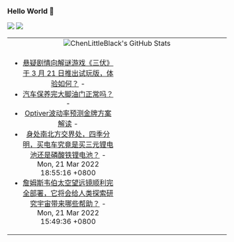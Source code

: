 ### Hello World 👋

[![](https://img.shields.io/badge/@ChenLittleBlack-1a6c81?style=flat&logo=java&logoColor=1a6c81&label=Java&colorA=ffffff)](https://www.java.com/)
[![](https://img.shields.io/badge/@ChenLittleBlack-41b883?style=flat&logo=vuedotjs&logoColor=41b883&label=Vue&colorA=ffffff)](https://cn.vuejs.org/)

<table>
<tr>
<td colspan="2" style="text-align: center;">
<img alt="ChenLittleBlack's GitHub Stats" src="https://github-readme-stats.vercel.app/api?username=ChenLittleBlack&show_icons=true&icon_color=CE1D2D&text_color=718096&bg_color=ffffff&hide_title=true" />
</td>
</tr>
<tr>
<td align="center" valign="middle">

<!-- START_SECTION:blog -->
* <a href='http://www.zhihu.com/question/520957436/answer/2401850037?utm_campaign=rss&utm_medium=rss&utm_source=rss&utm_content=title' target='_blank'>悬疑剧情向解谜游戏《三伏》于 3 月 21 日推出试玩版，体验如何？</a> - 
* <a href='http://www.zhihu.com/question/523093932/answer/2401790243?utm_campaign=rss&utm_medium=rss&utm_source=rss&utm_content=title' target='_blank'>汽车保养完大脚油门正常吗？</a> - 
* <a href='http://zhuanlan.zhihu.com/p/473531503?utm_campaign=rss&utm_medium=rss&utm_source=rss&utm_content=title' target='_blank'>Optiver波动率预测金牌方案解读</a> - 
* <a href='http://www.zhihu.com/question/520427647/answer/2399476594?utm_campaign=rss&utm_medium=rss&utm_source=rss&utm_content=title' target='_blank'>身处南北方交界处，四季分明，买电车究竟是买三元锂电池还是磷酸铁锂电池？</a> - Mon, 21 Mar 2022 18:55:16 +0800
* <a href='http://www.zhihu.com/question/510593209/answer/2399213499?utm_campaign=rss&utm_medium=rss&utm_source=rss&utm_content=title' target='_blank'>詹姆斯韦伯太空望远镜顺利完全部署，它将会给人类探索研究宇宙带来哪些帮助？</a> - Mon, 21 Mar 2022 15:49:36 +0800
<!-- END_SECTION:blog -->

</td>
<td valign="middle" width="50%">

<!-- START_SECTION:douban -->

<!-- END_SECTION:douban -->

</td>
</tr>
</table>
